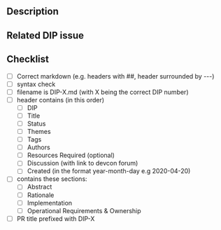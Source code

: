 <!--- Provide a general summary of your changes in the Title above -->

## Description
<!--- Describe your changes in detail -->

## Related DIP issue
<!--- Please add link to the issue here: -->

## Checklist
 * [ ] Correct markdown (e.g. headers with ##, header surrounded by ---)
 * [ ] syntax check
 * [ ] filename is DIP-X.md (with X being the correct DIP number)
 * [ ] header contains (in this order)
   * [ ] DIP
   * [ ] Title
   * [ ] Status
   * [ ] Themes
   * [ ] Tags
   * [ ] Authors
   * [ ] Resources Required (optional)
   * [ ] Discussion (with link to devcon forum)
   * [ ] Created (in the format year-month-day e.g 2020-04-20)
 * [ ] contains these sections:
   * [ ] Abstract
   * [ ] Rationale
   * [ ] Implementation
   * [ ] Operational Requirements & Ownership
 * [ ] PR title prefixed with DIP-X